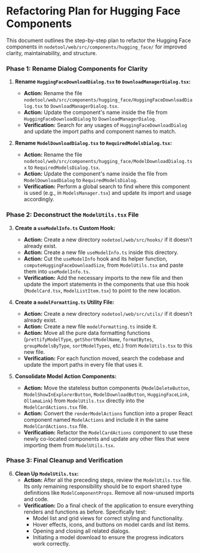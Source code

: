 # Refactoring Plan for Hugging Face Components

This document outlines the step-by-step plan to refactor the Hugging Face components in `nodetool/web/src/components/hugging_face/` for improved clarity, maintainability, and structure.

### Phase 1: Rename Dialog Components for Clarity

1.  **Rename `HuggingFaceDownloadDialog.tsx` to `DownloadManagerDialog.tsx`:**

    - **Action:** Rename the file `nodetool/web/src/components/hugging_face/HuggingFaceDownloadDialog.tsx` to `DownloadManagerDialog.tsx`.
    - **Action:** Update the component's name inside the file from `HuggingFaceDownloadDialog` to `DownloadManagerDialog`.
    - **Verification:** Search for any usages of `HuggingFaceDownloadDialog` and update the import paths and component names to match.

2.  **Rename `ModelDownloadDialog.tsx` to `RequiredModelsDialog.tsx`:**
    - **Action:** Rename the file `nodetool/web/src/components/hugging_face/ModelDownloadDialog.tsx` to `RequiredModelsDialog.tsx`.
    - **Action:** Update the component's name inside the file from `ModelDownloadDialog` to `RequiredModelsDialog`.
    - **Verification:** Perform a global search to find where this component is used (e.g., in `ModelsManager.tsx`) and update its import and usage accordingly.

### Phase 2: Deconstruct the `ModelUtils.tsx` File

3.  **Create a `useModelInfo.ts` Custom Hook:**

    - **Action:** Create a new directory `nodetool/web/src/hooks/` if it doesn't already exist.
    - **Action:** Create a new file `useModelInfo.ts` inside this directory.
    - **Action:** Cut the `useModelInfo` hook and its helper function, `computeHuggingFaceDownloadSize`, from `ModelUtils.tsx` and paste them into `useModelInfo.ts`.
    - **Verification:** Add the necessary imports to the new file and then update the import statements in the components that use this hook (`ModelCard.tsx`, `ModelListItem.tsx`) to point to the new location.

4.  **Create a `modelFormatting.ts` Utility File:**

    - **Action:** Create a new directory `nodetool/web/src/utils/` if it doesn't already exist.
    - **Action:** Create a new file `modelFormatting.ts` inside it.
    - **Action:** Move all the pure data formatting functions (`prettifyModelType`, `getShortModelName`, `formatBytes`, `groupModelsByType`, `sortModelTypes`, etc.) from `ModelUtils.tsx` to this new file.
    - **Verification:** For each function moved, search the codebase and update the import paths in every file that uses it.

5.  **Consolidate Model Action Components:**
    - **Action:** Move the stateless button components (`ModelDeleteButton`, `ModelShowInExplorerButton`, `ModelDownloadButton`, `HuggingFaceLink`, `OllamaLink`) from `ModelUtils.tsx` directly into the `ModelCardActions.tsx` file.
    - **Action:** Convert the `renderModelActions` function into a proper React component named `ModelActions` and include it in the same `ModelCardActions.tsx` file.
    - **Verification:** Refactor the `ModelCardActions` component to use these newly co-located components and update any other files that were importing them from `ModelUtils.tsx`.

### Phase 3: Final Cleanup and Verification

6.  **Clean Up `ModelUtils.tsx`:**
    - **Action:** After all the preceding steps, review the `ModelUtils.tsx` file. Its only remaining responsibility should be to export shared type definitions like `ModelComponentProps`. Remove all now-unused imports and code.
    - **Verification:** Do a final check of the application to ensure everything renders and functions as before. Specifically test:
      - Model list and grid views for correct styling and functionality.
      - Hover effects, icons, and buttons on model cards and list items.
      - Opening and closing all related dialogs.
      - Initiating a model download to ensure the progress indicators work correctly.
